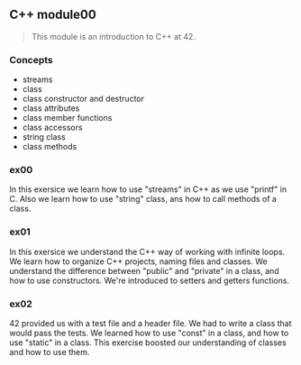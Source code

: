 ## C++ module00

> This module is an introduction to C++ at 42.

### Concepts
* streams
* class
* class constructor and destructor
* class attributes
* class member functions
* class accessors
* string class
* class methods

### ex00
In this exersice we learn how to use "streams" in C++ as we use "printf" in C. Also we learn how to use "string" class, ans how to call methods of a class.

### ex01
In this exersice we understand the C++ way of working with infinite loops.
We learn how to organize C++ projects, naming files and classes.
We understand the difference between "public" and "private" in a class, and how to use constructors. We're introduced to setters and getters functions.

### ex02
42 provided us with a test file and a header file. We had to write a class that would pass the tests. We learned how to use "const" in a class, and how to use "static" in a class.
This exercise boosted our understanding of classes and how to use them.
